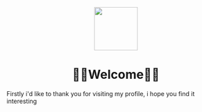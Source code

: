 
<!--
https://media.giphy.com/media/3oriNLx3dUqFgVi86I/giphy.gif
-->
<div align="center" witdh="20px" height="20px">
  <img src="https://media.giphy.com/media/UqxVRm1IaaIGk/giphy.gif" width="100"/>
</div>

<h1 align='center'>👨‍💻Welcome👨‍💻</h1>

<p>Firstly i'd like to thank you for visiting my profile, i hope you find it interesting</p>

<!--
Here are some ideas to get you started:

- 🔭 I’m currently working on ...
- 🌱 I’m currently learning ...
- 👯 I’m looking to collaborate on ...
- 🤔 I’m looking for help with ...
- 💬 Ask me about ...
- 📫 How to reach me: ...
- 😄 Pronouns: ...
- ⚡ Fun fact: ...

-->
